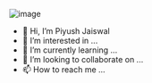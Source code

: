 ![image](https://github.com/user-attachments/assets/9ac1fff6-2d02-4996-b42b-ce9661381ec3)

- 👋 Hi, I’m Piyush Jaiswal
- 👀 I’m interested in ...
- 🌱 I’m currently learning ...
- 💞️ I’m looking to collaborate on ...
- 📫 How to reach me ...

<!---
Piyyussshh/Piyyussshh is a ✨ special ✨ repository because its `README.md` (this file) appears on your GitHub profile.
You can click the Preview link to take a look at your changes.
--->
